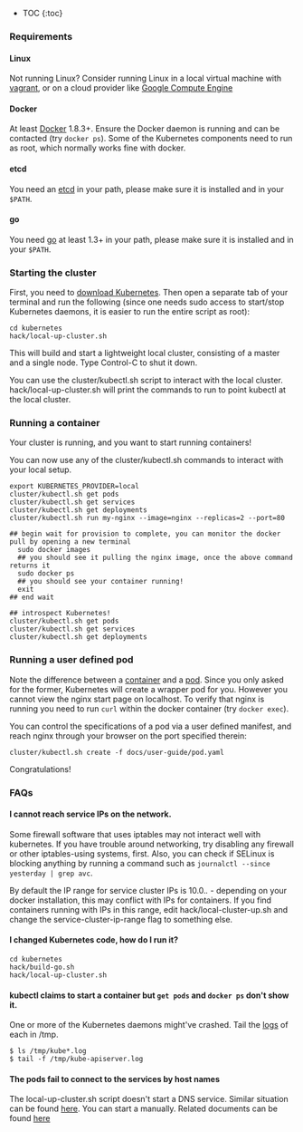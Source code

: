 ---
---

* TOC
{:toc}

### Requirements

#### Linux

Not running Linux? Consider running Linux in a local virtual machine with [vagrant](https://www.vagrantup.com/), or on a cloud provider like [Google Compute Engine](/docs/getting-started-guides/gce)

#### Docker

At least [Docker](https://docs.docker.com/installation/#installation)
1.8.3+. Ensure the Docker daemon is running and can be contacted (try `docker
ps`).  Some of the Kubernetes components need to run as root, which normally
works fine with docker.

#### etcd

You need an [etcd](https://github.com/coreos/etcd/releases) in your path, please make sure it is installed and in your ``$PATH``.

#### go

You need [go](https://golang.org/doc/install) at least 1.3+ in your path, please make sure it is installed and in your ``$PATH``.

### Starting the cluster

First, you need to [download Kubernetes](/docs/getting-started-guides/binary_release/). Then open a separate tab of your terminal 
and run the following (since one needs sudo access to start/stop Kubernetes daemons, it is easier to run the entire script as root):

```shell
cd kubernetes
hack/local-up-cluster.sh
```

This will build and start a lightweight local cluster, consisting of a master
and a single node. Type Control-C to shut it down.

You can use the cluster/kubectl.sh script to interact with the local cluster. hack/local-up-cluster.sh will
print the commands to run to point kubectl at the local cluster.


### Running a container

Your cluster is running, and you want to start running containers!

You can now use any of the cluster/kubectl.sh commands to interact with your local setup.

```shell
export KUBERNETES_PROVIDER=local
cluster/kubectl.sh get pods
cluster/kubectl.sh get services
cluster/kubectl.sh get deployments
cluster/kubectl.sh run my-nginx --image=nginx --replicas=2 --port=80

## begin wait for provision to complete, you can monitor the docker pull by opening a new terminal
  sudo docker images
  ## you should see it pulling the nginx image, once the above command returns it
  sudo docker ps
  ## you should see your container running!
  exit
## end wait

## introspect Kubernetes!
cluster/kubectl.sh get pods
cluster/kubectl.sh get services
cluster/kubectl.sh get deployments
```

### Running a user defined pod

Note the difference between a [container](/docs/user-guide/containers)
and a [pod](/docs/user-guide/pods). Since you only asked for the former, Kubernetes will create a wrapper pod for you.
However you cannot view the nginx start page on localhost. To verify that nginx is running you need to run `curl` within the docker container (try `docker exec`).

You can control the specifications of a pod via a user defined manifest, and reach nginx through your browser on the port specified therein:

```shell
cluster/kubectl.sh create -f docs/user-guide/pod.yaml
```

Congratulations!

### FAQs

#### I cannot reach service IPs on the network.

Some firewall software that uses iptables may not interact well with
kubernetes.  If you have trouble around networking, try disabling any
firewall or other iptables-using systems, first.  Also, you can check
if SELinux is blocking anything by running a command such as `journalctl --since yesterday | grep avc`.

By default the IP range for service cluster IPs is 10.0.*.* - depending on your
docker installation, this may conflict with IPs for containers.  If you find
containers running with IPs in this range, edit hack/local-cluster-up.sh and
change the service-cluster-ip-range flag to something else.

#### I changed Kubernetes code, how do I run it?

```shell
cd kubernetes
hack/build-go.sh
hack/local-up-cluster.sh
```

#### kubectl claims to start a container but `get pods` and `docker ps` don't show it.

One or more of the Kubernetes daemons might've crashed. Tail the [logs](/docs/admin/cluster-troubleshooting/#looking-at-logs) of each in /tmp.

```shell
$ ls /tmp/kube*.log
$ tail -f /tmp/kube-apiserver.log
```

#### The pods fail to connect to the services by host names

The local-up-cluster.sh script doesn't start a DNS service. Similar situation can be found [here](http://issue.k8s.io/6667). You can start a manually. Related documents can be found [here](https://releases.k8s.io/{{page.githubbranch}}/cluster/addons/dns#how-do-i-configure-it)
